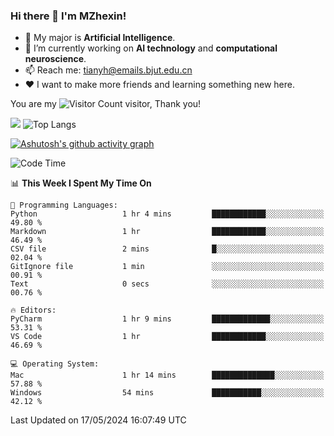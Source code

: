 ### Hi there 👋 I'm MZhexin!

- 💬 My major is **Artificial Intelligence**.
- 🔭 I’m currently working on **AI technology** and **computational neuroscience**.
- 📫 Reach me: <tianyh@emails.bjut.edu.cn> 
- :heart: I want to make more friends and learning something new here.

You are my ![Visitor Count](https://profile-counter.glitch.me/MZhexin/count.svg) visitor, Thank you!

 ![](https://github-readme-stats.vercel.app/api?username=MZhexin&show_icons=true&theme=transparent) ![Top Langs](https://github-readme-stats.vercel.app/api/top-langs/?username=MZhexin&layout=compact&theme=tokyonight) 

[![Ashutosh's github activity graph](https://github-readme-activity-graph.vercel.app/graph?username=MZhexin)](https://github.com/ashutosh00710/github-readme-activity-graph)



<!--START_SECTION:waka-->
![Code Time](http://img.shields.io/badge/Code%20Time-276%20hrs%2015%20mins-blue)

📊 **This Week I Spent My Time On** 

```text
💬 Programming Languages: 
Python                   1 hr 4 mins         ████████████░░░░░░░░░░░░░   49.80 % 
Markdown                 1 hr                ████████████░░░░░░░░░░░░░   46.49 % 
CSV file                 2 mins              █░░░░░░░░░░░░░░░░░░░░░░░░   02.04 % 
GitIgnore file           1 min               ░░░░░░░░░░░░░░░░░░░░░░░░░   00.91 % 
Text                     0 secs              ░░░░░░░░░░░░░░░░░░░░░░░░░   00.76 % 

🔥 Editors: 
PyCharm                  1 hr 9 mins         █████████████░░░░░░░░░░░░   53.31 % 
VS Code                  1 hr                ████████████░░░░░░░░░░░░░   46.69 % 

💻 Operating System: 
Mac                      1 hr 14 mins        ██████████████░░░░░░░░░░░   57.88 % 
Windows                  54 mins             ███████████░░░░░░░░░░░░░░   42.12 % 
```


 Last Updated on 17/05/2024 16:07:49 UTC
<!--END_SECTION:waka-->


